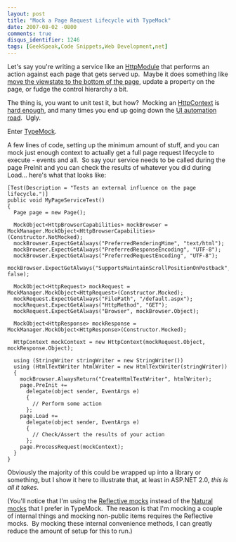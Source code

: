 ```yaml
---
layout: post
title: "Mock a Page Request Lifecycle with TypeMock"
date: 2007-08-02 -0800
comments: true
disqus_identifier: 1246
tags: [GeekSpeak,Code Snippets,Web Development,net]
---
```

Let's say you're writing a service like an
[HttpModule](http://msdn2.microsoft.com/en-us/library/system.web.ihttpmodule.aspx) that
performs an action against each page that gets served up.  Maybe it does
something like [move the viewstate to the bottom of the
page](http://blog.madskristensen.dk/post/An-HttpModule-that-moves-ViewState-to-the-bottom.aspx),
update a property on the page, or fudge the control hierarchy a bit.

The thing is, you want to unit test it, but how?  Mocking an
[HttpContext](http://msdn2.microsoft.com/en-us/library/system.web.httpcontext.aspx)
is [hard
enough](http://haacked.com/archive/2007/06/19/unit-tests-web-code-without-a-web-server-using-httpsimulator.aspx),
and many times you end up going down the [UI
automation](http://watin.sourceforge.net/)
[road](http://www.hanselman.com/blog/PermaLink.aspx?guid=944a5284-6b8d-4366-81e8-2e241401e1b3). 
Ugly.

Enter [TypeMock](http://www.typemock.com).

A few lines of code, setting up the minimum amount of stuff, and you can
mock just enough context to actually get a full page request lifecycle
to execute - events and all.  So say your service needs to be called
during the page PreInit and you can check the results of whatever you
did during Load... here's what that looks like:

    [Test(Description = "Tests an external influence on the page lifecycle.")]
    public void MyPageServiceTest()
    {
      Page page = new Page();
      
      MockObject<HttpBrowserCapabilities> mockBrowser = MockManager.MockObject<HttpBrowserCapabilities>(Constructor.NotMocked);
      mockBrowser.ExpectGetAlways("PreferredRenderingMime", "text/html");
      mockBrowser.ExpectGetAlways("PreferredResponseEncoding", "UTF-8");
      mockBrowser.ExpectGetAlways("PreferredRequestEncoding", "UTF-8");
      mockBrowser.ExpectGetAlways("SupportsMaintainScrollPositionOnPostback", false);
      
      MockObject<HttpRequest> mockRequest = MockManager.MockObject<HttpRequest>(Constructor.Mocked);
      mockRequest.ExpectGetAlways("FilePath", "/default.aspx");
      mockRequest.ExpectGetAlways("HttpMethod", "GET");
      mockRequest.ExpectGetAlways("Browser", mockBrowser.Object);
      
      MockObject<HttpResponse> mockResponse = MockManager.MockObject<HttpResponse>(Constructor.Mocked);
      
      HttpContext mockContext = new HttpContext(mockRequest.Object, mockResponse.Object);
      
      using (StringWriter stringWriter = new StringWriter())
      using (HtmlTextWriter htmlWriter = new HtmlTextWriter(stringWriter))
      {
        mockBrowser.AlwaysReturn("CreateHtmlTextWriter", htmlWriter);
        page.PreInit +=
          delegate(object sender, EventArgs e)
          {
            // Perform some action
          };
        page.Load +=
          delegate(object sender, EventArgs e)
          {
            // Check/Assert the results of your action
          };
        page.ProcessRequest(mockContext);
      }
    }

Obviously the majority of this could be wrapped up into a library or
something, but I show it here to illustrate that, at least in ASP.NET
2.0, *this is all it takes*.

(You'll notice that I'm using the [Reflective
mocks](http://www.typemock.com/Docs/UserGuide/index.php?topic=FirstMockUsingGenericHelper.html)
instead of the [Natural
mocks](http://www.typemock.com/Docs/UserGuide/index.php?topic=FirstNaturalMock.html)
that I prefer in TypeMock.  The reason is that I'm mocking a couple of
internal things and mocking non-public items requires the Reflective
mocks.  By mocking these internal convenience methods, I can greatly
reduce the amount of setup for this to run.)


